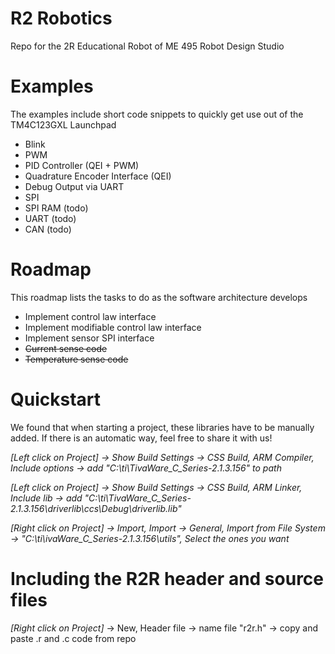# R2 Robotics
Repo for the 2R Educational Robot of ME 495 Robot Design Studio


# Examples
The examples include short code snippets to quickly get use out of the TM4C123GXL Launchpad
* Blink
* PWM
* PID Controller (QEI + PWM)
* Quadrature Encoder Interface (QEI)
* Debug Output via UART
* SPI
* SPI RAM (todo)
* UART (todo)
* CAN (todo)

# Roadmap
This roadmap lists the tasks to do as the software architecture develops
* Implement control law interface
* Implement modifiable control law interface
* Implement sensor SPI interface
* ~~Current sense code~~
* ~~Temperature sense code~~



# Quickstart

We found that when starting a project, these libraries have to be manually added. If there is an automatic way, feel free to share it with us!

*[Left click on Project] -> Show Build Settings -> CSS Build, ARM Compiler, Include options -> add "C:\ti\TivaWare_C_Series-2.1.3.156" to path*

*[Left click on Project] -> Show Build Settings -> CSS Build, ARM Linker, Include lib -> add "C:\ti\TivaWare_C_Series-2.1.3.156\driverlib\ccs\Debug\driverlib.lib"*

*[Right click on Project] -> Import, Import -> General, Import from File System -> "C:\ti\ivaWare_C_Series-2.1.3.156\utils", Select the ones you want*

# Including the R2R header and source files
*[Right click on Project]* -> New, Header file -> name file "r2r.h" -> copy and paste .r and .c code from repo
